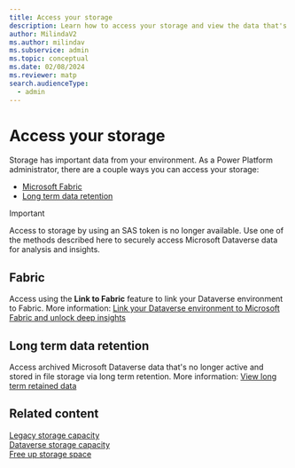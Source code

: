 ```yaml
---
title: Access your storage
description: Learn how to access your storage and view the data that's in your storage. 
author: MilindaV2
ms.author: milindav
ms.subservice: admin
ms.topic: conceptual
ms.date: 02/08/2024
ms.reviewer: matp
search.audienceType: 
  - admin
---
```

# Access your storage

Storage has important data from your environment. As a Power Platform administrator, there are a couple ways you can access your storage:

- [Microsoft Fabric](#fabric)
- [Long term data retention](#long-term-data-retention)

> [!IMPORTANT]
> Access to storage by using an SAS token is no longer available. Use one of the methods described here to securely access Microsoft Dataverse data for analysis and insights.

## Fabric

Access using the **Link to Fabric** feature to link your Dataverse environment to Fabric. More information: [Link your Dataverse environment to Microsoft Fabric and unlock deep insights](/power-apps/maker/data-platform/azure-synapse-link-view-in-fabric)

## Long term data retention

Access archived Microsoft Dataverse data that's no longer active and stored in file storage via long term retention. More information: [View long term retained data](/power-apps/maker/data-platform/data-retention-view)

## Related content

[Legacy storage capacity](legacy-capacity-storage.md) <br />
[Dataverse storage capacity](capacity-storage.md) <br />
[Free up storage space](free-storage-space.md) <br />
